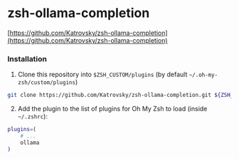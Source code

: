 # zsh-ollama-completion

[https://github.com/Katrovsky/zsh-ollama-completion](https://github.com/Katrovsky/zsh-ollama-completion)

### Installation

1.  Clone this repository into `$ZSH_CUSTOM/plugins` (by default `~/.oh-my-zsh/custom/plugins`)

```bash
git clone https://github.com/Katrovsky/zsh-ollama-completion.git ${ZSH_CUSTOM:-~/.oh-my-zsh/custom}/plugins/ollama
```

2. Add the plugin to the list of plugins for Oh My Zsh to load (inside `~/.zshrc`):

```bash
plugins=(
    # ...
    ollama
)
```